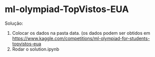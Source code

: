 # ml-olympiad-TopVistos-EUA

Solução:
  1. Colocar os dados na pasta data. (os dados podem ser obtidos em https://www.kaggle.com/competitions/ml-olympiad-for-students-topvistos-eua
  2. Rodar o solution.ipynb
 
 
